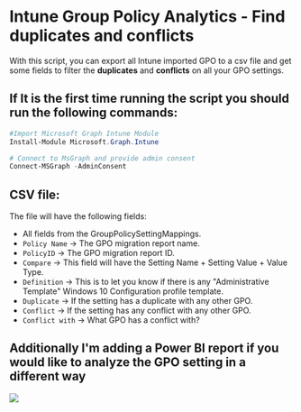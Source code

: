 # Intune Group Policy Analytics - Find duplicates and conflicts

With this script, you can export all Intune imported GPO to a csv file and get some fields to filter the **duplicates** and **conflicts** on all your GPO settings.

## If It is the first time running the script you should run the following commands:
```powershell
#Import Microsoft Graph Intune Module
Install-Module Microsoft.Graph.Intune

# Connect to MsGraph and provide admin consent
Connect-MSGraph -AdminConsent

````

## CSV file:

The file will have the following fields:
- All fields from the GroupPolicySettingMappings.
- `Policy Name` -> The GPO migration report name.
- `PolicyID` -> The GPO migration report ID.
- `Compare` -> This field will have the Setting Name + Setting Value + Value Type.
- `Definition` -> This is to let you know if there is any "Administrative Template" Windows 10 Configuration profile template.
- `Duplicate` -> If the setting has a duplicate with any other GPO.
- `Conflict` -> If the setting has any conflict with any other GPO.
- `Conflict with` -> What GPO has a conflict with?

## Additionally I'm adding a Power BI report if you would like to analyze the GPO setting in a different way
![](GPO-Analytics/Image/PowerBiImage.png)
